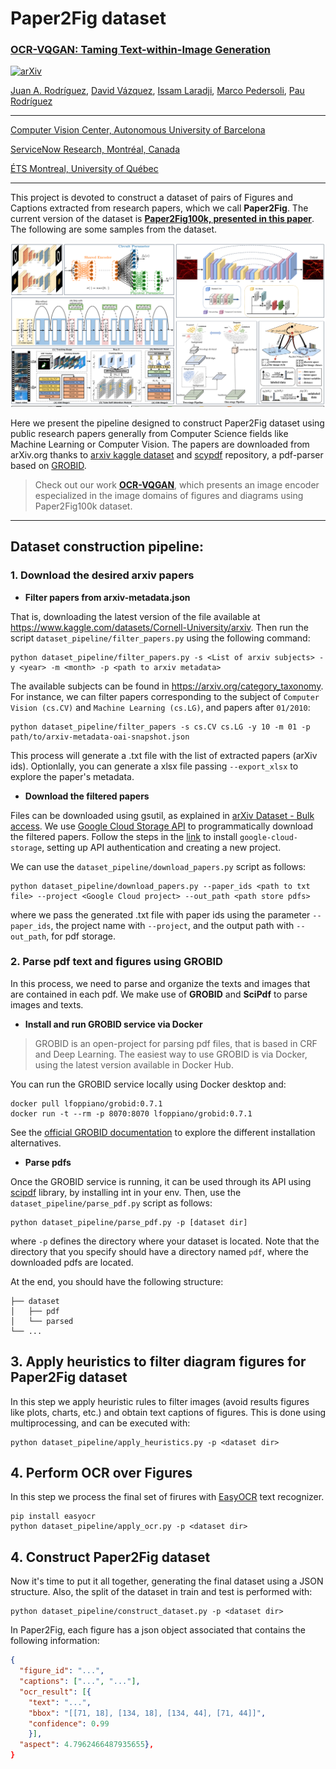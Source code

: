 # Paper2Fig dataset
### [OCR-VQGAN: Taming Text-within-Image Generation](https://arxiv.org/abs/2210.11248)

[![arXiv](https://img.shields.io/badge/arXiv-Paper-<COLOR>.svg)](https://arxiv.org/abs/2210.11248)

[Juan A. Rodríguez](https://scholar.google.es/citations?user=0selhb4AAAAJ&hl=en), [David Vázquez](https://scholar.google.es/citations?user=1jHvtfsAAAAJ&hl=en), [Issam Laradji](https://scholar.google.ca/citations?user=8vRS7F0AAAAJ&hl=en), [Marco Pedersoli](https://scholar.google.com/citations?user=aVfyPAoAAAAJ&hl=en), [Pau Rodríguez](https://scholar.google.com/citations?user=IwBx73wAAAAJ)

-----------
[Computer Vision Center, Autonomous University of Barcelona](http://www.cvc.uab.es/)

[ServiceNow Research, Montréal, Canada](https://www.servicenow.com/research/)

[ÉTS Montreal, University of Québec](https://www.etsmtl.ca/)

------------------

This project is devoted to construct a dataset of pairs of Figures and Captions extracted from research papers, which we call **Paper2Fig**. The current version of the dataset is [**Paper2Fig100k, presented in this paper**](https://arxiv.org/abs/2210.11248). The following are some samples from the dataset.

<p align="center">
  <a href="https://arxiv.org/abs/2209.xxxx"><img src="assets/figures.png" alt="comparison" width="800" border="0"></a>
</p>

Here we present the pipeline designed to construct Paper2Fig dataset using public research papers generally from Computer Science fields like Machine Learning or Computer Vision. The papers are downloaded from arXiv.org thanks to [arxiv kaggle dataset](https://www.kaggle.com/datasets/Cornell-University/arxiv) and [scypdf](https://github.com/titipata/scipdf_parser) repository, a pdf-parser based on [GROBID](https://github.com/kermitt2/grobid). 

>Check out our work [**OCR-VQGAN**](https://www.github.com/joanrod/ocr-vqgan), which presents an image encoder especialized in the image domains of figures and diagrams using Paper2Fig100k dataset.
-------------------

## Dataset construction pipeline:
### 1. Download the desired arxiv papers
* **Filter papers from arxiv-metadata.json**

That is, downloading the latest version of the file available at https://www.kaggle.com/datasets/Cornell-University/arxiv.
Then run the script `dataset_pipeline/filter_papers.py` using the following command:

```
python dataset_pipeline/filter_papers.py -s <List of arxiv subjects> -y <year> -m <month> -p <path to arxiv metadata>
```

The available subjects can be found in https://arxiv.org/category_taxonomy. For instance, we can filter papers corresponding to the subject of `Computer Vision (cs.CV)` and `Machine Learning (cs.LG)`, and papers after `01/2010`:
```
python dataset_pipeline/filter_papers -s cs.CV cs.LG -y 10 -m 01 -p path/to/arxiv-metadata-oai-snapshot.json
````

This process will generate a .txt file with the list of extracted papers (arXiv ids). Optionlally, you can generate a xlsx file passing `--export_xlsx` to explore the paper's metadata.

* **Download the filtered papers**

Files can be downloaded using gsutil, as explained in [arXiv Dataset - Bulk access](https://www.kaggle.com/datasets/Cornell-University/arxiv#:~:text=download%20the%20PDF-,Bulk%20access,-The%20full%20set). We use [Google Cloud Storage API](https://cloud.google.com/storage/docs/reference/libraries#client-libraries-install-python) to programmatically download the filtered papers. Follow the steps in the [link](https://cloud.google.com/storage/docs/reference/libraries#client-libraries-install-python) to install `google-cloud-storage`, setting up API authentication and creating a new project.

We can use the `dataset_pipeline/download_papers.py` script as follows:

```
python dataset_pipeline/download_papers.py --paper_ids <path to txt file> --project <Google Cloud project> --out_path <path store pdfs>
````

where we pass the generated .txt file with paper ids using the parameter `--paper_ids`, the project name with `--project`, and the output path with `--out_path`, for pdf storage.

### 2. Parse pdf text and figures using GROBID
In this process, we need to parse and organize the texts and images that are contained in each pdf. We make use of **GROBID** and **SciPdf** to parse images and texts.

* **Install and run GROBID service via Docker**

>GROBID is an open-project for parsing pdf files, that is based in CRF and Deep Learning. The easiest way to use GROBID is via Docker, using the latest version available in Docker Hub. 

You can run the GROBID service locally using Docker desktop and:
```
docker pull lfoppiano/grobid:0.7.1
docker run -t --rm -p 8070:8070 lfoppiano/grobid:0.7.1
````

See the [official GROBID documentation](https://grobid.readthedocs.io/en/latest/Grobid-docker/) to explore the different installation alternatives.

* **Parse pdfs**

Once the GROBID service is running, it can be used through its API using [scipdf](https://github.com/titipata/scipdf_parser) library, by installing int in your env.
Then, use the `dataset_pipeline/parse_pdf.py` script as follows:

```
python dataset_pipeline/parse_pdf.py -p [dataset dir]
````

where `-p` defines the directory where your dataset is located. Note that the directory that you specify should have a directory named `pdf`, where the downloaded pdfs are located.

At the end, you should have the following structure:
```
├── dataset
│   ├── pdf
│   └── parsed
└── ...
```

## 3. Apply heuristics to filter diagram figures for Paper2Fig dataset
In this step we apply heuristic rules to filter images (avoid results figures like plots, charts, etc.) and obtain text captions of figures. This is done using multiprocessing, and can be executed with:

```
python dataset_pipeline/apply_heuristics.py -p <dataset dir>
```

## 4. Perform OCR over Figures
In this step we process the final set of firures with [EasyOCR](https://github.com/JaidedAI/EasyOCR) text recognizer.

```
pip install easyocr
python dataset_pipeline/apply_ocr.py -p <dataset dir>
```

## 4. Construct Paper2Fig dataset
Now it's time to put it all together, generating the final dataset using a JSON structure. Also, the split of the dataset in train and test is performed with:

```
python dataset_pipeline/construct_dataset.py -p <dataset dir>
```

In Paper2Fig, each figure has a json object associated that contains the following information:

```json
{
  "figure_id": "...", 
  "captions": ["...", "..."], 
  "ocr_result": [{
    "text": "...", 
    "bbox": "[[71, 18], [134, 18], [134, 44], [71, 44]]", 
    "confidence": 0.99
    }],
  "aspect": 4.7962466487935655},
}
```

